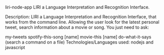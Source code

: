 liri-node-app
LIRI a Language Interpretation and Recognition Interface.

Description:
LIRI a Language Interpretation and Recognition Interface, that works from the command line. Allowing the user look for the latest personal tweet, search information about a movie or song. You just need to ask:

my-tweets
spotify-this-song [name]
movie-this [name]
do-what-it-says (search a command on a file)
Technologies/Languages used:
nodejs and javascript
